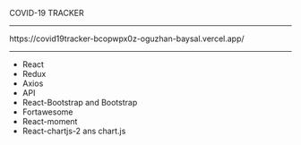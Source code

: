 COVID-19 TRACKER
<hr>
https://covid19tracker-bcopwpx0z-oguzhan-baysal.vercel.app/
<hr>







<ul>
    <li>React</li>
    <li>Redux</li>
    <li>Axios</li>
    <li>API</li>
    <li>React-Bootstrap and Bootstrap</li>
    <li>Fortawesome</li>
    <li>React-moment</li>
    <li>React-chartjs-2 ans chart.js</li>
</ul>